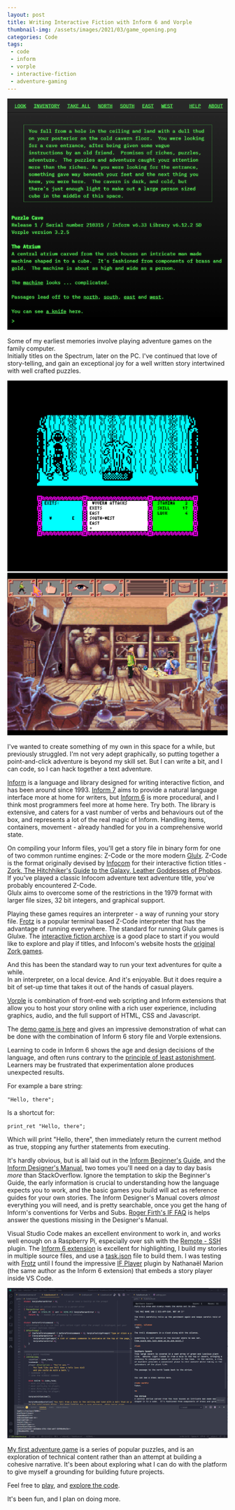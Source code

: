 ```yaml
---
layout: post
title: Writing Interactive Fiction with Inform 6 and Vorple
thumbnail-img: /assets/images/2021/03/game_opening.png
categories: Code
tags:
 - code
 - inform
 - vorple
 - interactive-fiction
 - adventure-gaming
---
```


![Puzzle Cave Opening Room](/assets/images/2021/03/game_opening.png)

Some of my earliest memories involve playing adventure games on the family computer.  
Initially titles on the Spectrum, later on the PC.  I've continued that love of 
story-telling, and gain an exceptional joy for a well written story intertwined 
with well crafted puzzles.

![Heavy On The Magick - Water, Fall](/assets/images/2021/03/heavy_magick.png)
![King's Quest 6 - Do Take Sweets From Strangers](/assets/images/2021/03/kq_6.png)


I've wanted to create something of my own in this space for a while, but previously 
struggled.  I'm not very adept graphically, so putting together a point-and-click 
adventure is beyond my skill set.  But I can write a bit, and I can code, so I can 
hack together a text adventure.

[Inform](https://www.inform-fiction.org/) is a language and library designed for writing interactive fiction, and has 
been around since 1993.  [Inform 7](http://inform7.com/) aims to provide a natural language interface more at home for writers, but [Inform 6](https://github.com/DavidKinder/Inform6) is more procedural, and I think most programmers 
feel more at home here.  Try both.  The library is extensive, and caters for a vast 
number of verbs and behaviours out of the box, and represents a lot of the real magic
of Inform.  Handling items, containers, movement - already handled for you in a 
comprehensive world state.

On compiling your Inform files, you'll get a story file in binary form for one of two 
common runtime engines: Z-Code or the more modern [Glulx](https://www.eblong.com/zarf/glulx/).  Z-Code is the format 
originally devised by [Infocom](http://www.infocom-if.org/) for their interactive fiction titles - [Zork, The 
Hitchhiker's Guide to the Galaxy, Leather Goddesses of Phobos](http://www.infocom-if.org/games/games.html).  If you've played 
a classic Infocom adventure text adventure title, you've probably encountered Z-Code.  
Glulx aims to overcome some of the restrictions in the 1979 format with larger file sizes,
32 bit integers, and graphical support.

Playing these games requires an interpreter - a way of running your story file. 
[Frotz](https://davidgriffith.gitlab.io/frotz/) is a popular terminal based Z-Code interpreter that has the advantage of 
running everywhere.  The standard for running Glulx games is Glulxe.  The [interactive fiction archive](http://www.ifarchive.org/) is a good place to start if you would like to explore and play if titles, and Infocom's website hosts the [original Zork games](http://www.infocom-if.org/downloads/downloads.html).

And this has been the standard way to run your text adventures for quite a while.  
In an interpreter, on a local device.  And it's enjoyable.  But it does require 
a bit of set-up time that takes it out of the hands of casual players.

[Vorple](https://vorple-if.com/) is combination of front-end web scripting and Inform extensions that allow you to host your story online with a rich user experience, including graphics, audio, and the full support of HTML, CSS and Javascript.

The [demo game is here](https://hlabrande.itch.io/neon-vertex) and gives an impressive demonstration of what can be done with the combination of Inform 6 story file and Vorple extensions.  

Learning to code in Inform 6 shows the age and design decisions of the language, and often runs contrary to the [principle of least astonishment](https://wiki.c2.com/?PrincipleOfLeastAstonishment).  Learners may be frustrated that 
experimentation alone produces unexpected results.  

For example a bare string:

```
"Hello, there";
```
Is a shortcut for:
```
print_ret "Hello, there";
```
Which will print "Hello, there", then immediately return the current method as true, 
stopping any further statements from executing.

It's hardly obvious, but is all laid out in the [Inform Beginner's Guide](https://www.inform-fiction.org/manual/IBG.pdf), and the [Inform Designer's 
Manual](http://www.ifarchive.org/if-archive/programming/inform6/manuals/designers_manual_4.pdf), two tomes you'll need on a day to day basis *more* than StackOverflow.  Ignore 
the temptation to skip the Beginner's Guide, the early information is crucial to 
understanding how the language expects you to work, and the basic games you build 
will act as reference guides for your own stories.  The Inform Designer's Manual covers 
*almost* everything you will need, and is pretty searchable, once you get the hang of 
Inform's conventions for Verbs and Subs.  [Roger Firth's IF FAQ](http://www.firthworks.com/roger/informfaq/) is helps answer the questions missing in the Designer's Manual.

Visual Studio Code makes an excellent environment to work in, and works well enough
on a Raspberry Pi, especially over ssh with the [Remote - SSH](https://marketplace.visualstudio.com/items?itemName=ms-vscode-remote.remote-ssh) plugin.  The [Inform 6 
extension](https://marketplace.visualstudio.com/items?itemName=natrium729.inform-6) is excellent for highlighting, I build my stories in multiple source files, 
and use a [task.json](https://github.com/kianryan/RubeRoomI6/blob/main/.vscode/tasks.json) file to build them.  I was testing with [Frotz](https://davidgriffith.gitlab.io/frotz/) until I found the 
impressive [IF Player](https://marketplace.visualstudio.com/items?itemName=natrium729.if-player) plugin by Nathanaël Marion (the same author as the Inform 6 extension) that embeds a story player inside VS Code.

![Visual Studio Code - Inform 6 and IF Player](/assets/images/2021/03/dev_code.png)

[My first adventure game](https://icy-sky-03dc70b03.azurestaticapps.net/) is a series of popular puzzles, and is an exploration of technical content
rather than an attempt at building a cohesive narrative.  It's been about exploring 
what I can do with the platform to give myself a grounding for building future projects.  

Feel free to [play](https://icy-sky-03dc70b03.azurestaticapps.net/), and [explore the code](https://github.com/kianryan/RubeRoomI6).

It's been fun, and I plan on doing more.